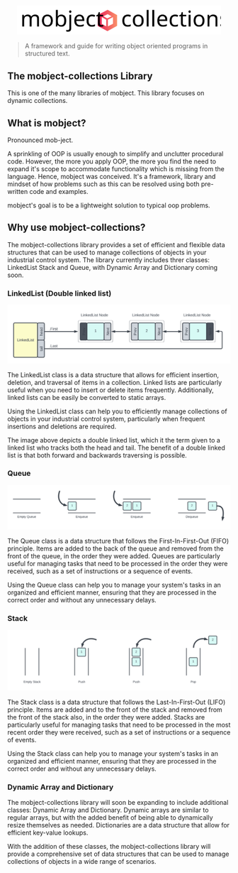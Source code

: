 <p align="center">
  <img width="460" src="./images/logo.svg">
</p>

> A framework and guide for writing object oriented programs in structured text.

## The mobject-collections Library

This is one of the many libraries of mobject. This library focuses on dynamic collections.

## What is mobject?

Pronounced mob-ject.

A sprinkling of OOP is usually enough to simplify and unclutter procedural code. However, the more you apply OOP, the more you find the need to expand it's scope to accommodate functionality which is missing from the language. Hence, mobject was conceived. It's a framework, library and mindset of how problems such as this can be resolved using both pre-written code and examples.

mobject's goal is to be a lightweight solution to typical oop problems.

## Why use mobject-collections?

The mobject-collections library provides a set of efficient and flexible data structures that can be used to manage collections of objects in your industrial control system. The library currently includes threr classes: LinkedList Stack and Queue, with Dynamic Array and Dictionary coming soon.

### LinkedList (Double linked list)

<img src="./images/linkedlist-example.svg">

The LinkedList class is a data structure that allows for efficient insertion, deletion, and traversal of items in a collection. Linked lists are particularly useful when you need to insert or delete items frequently. Additionally, linked lists can be easily be converted to static arrays.

Using the LinkedList class can help you to efficiently manage collections of objects in your industrial control system, particularly when frequent insertions and deletions are required.

The image above depicts a double linked list, which it the term given to a linked list who tracks both the head and tail. The benefit of a double linked list is that both forward and backwards traversing is possible.

### Queue

<img src="./images/queue-example.svg">

The Queue class is a data structure that follows the First-In-First-Out (FIFO) principle. Items are added to the back of the queue and removed from the front of the queue, in the order they were added. Queues are particularly useful for managing tasks that need to be processed in the order they were received, such as a set of instructions or a sequence of events.

Using the Queue class can help you to manage your system's tasks in an organized and efficient manner, ensuring that they are processed in the correct order and without any unnecessary delays.

### Stack

<img src="./images/stack-example.svg">

The Stack class is a data structure that follows the Last-In-First-Out (LIFO) principle. Items are added and to the front of the stack and removed from the front of the stack also, in the order they were added. Stacks are particularly useful for managing tasks that need to be processed in the most recent order they were received, such as a set of instructions or a sequence of events.

Using the Stack class can help you to manage your system's tasks in an organized and efficient manner, ensuring that they are processed in the correct order and without any unnecessary delays.

### Dynamic Array and Dictionary

The mobject-collections library will soon be expanding to include additional classes: Dynamic Array and Dictionary. Dynamic arrays are similar to regular arrays, but with the added benefit of being able to dynamically resize themselves as needed. Dictionaries are a data structure that allow for efficient key-value lookups.

With the addition of these classes, the mobject-collections library will provide a comprehensive set of data structures that can be used to manage collections of objects in a wide range of scenarios.

